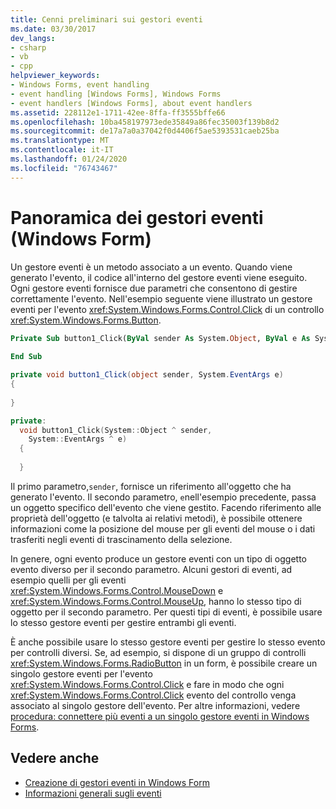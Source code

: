 ```yaml
---
title: Cenni preliminari sui gestori eventi
ms.date: 03/30/2017
dev_langs:
- csharp
- vb
- cpp
helpviewer_keywords:
- Windows Forms, event handling
- event handling [Windows Forms], Windows Forms
- event handlers [Windows Forms], about event handlers
ms.assetid: 228112e1-1711-42ee-8ffa-ff3555bffe66
ms.openlocfilehash: 10ba458197973ede35849a86fec35003f139b8d2
ms.sourcegitcommit: de17a7a0a37042f0d4406f5ae5393531caeb25ba
ms.translationtype: MT
ms.contentlocale: it-IT
ms.lasthandoff: 01/24/2020
ms.locfileid: "76743467"
---
```

# <a name="event-handlers-overview-windows-forms"></a>Panoramica dei gestori eventi (Windows Form)
Un gestore eventi è un metodo associato a un evento. Quando viene generato l'evento, il codice all'interno del gestore eventi viene eseguito. Ogni gestore eventi fornisce due parametri che consentono di gestire correttamente l'evento. Nell'esempio seguente viene illustrato un gestore eventi per l'evento <xref:System.Windows.Forms.Control.Click> di un controllo <xref:System.Windows.Forms.Button>.  
  
```vb  
Private Sub button1_Click(ByVal sender As System.Object, ByVal e As System.EventArgs) Handles button1.Click  
  
End Sub  
```  
  
```csharp  
private void button1_Click(object sender, System.EventArgs e)   
{  
  
}  
```  
  
```cpp  
private:  
  void button1_Click(System::Object ^ sender,  
    System::EventArgs ^ e)  
  {  
  
  }  
```  
  
 Il primo parametro,`sender`, fornisce un riferimento all'oggetto che ha generato l'evento. Il secondo parametro, `e`nell'esempio precedente, passa un oggetto specifico dell'evento che viene gestito. Facendo riferimento alle proprietà dell'oggetto (e talvolta ai relativi metodi), è possibile ottenere informazioni come la posizione del mouse per gli eventi del mouse o i dati trasferiti negli eventi di trascinamento della selezione.  
  
 In genere, ogni evento produce un gestore eventi con un tipo di oggetto evento diverso per il secondo parametro. Alcuni gestori di eventi, ad esempio quelli per gli eventi <xref:System.Windows.Forms.Control.MouseDown> e <xref:System.Windows.Forms.Control.MouseUp>, hanno lo stesso tipo di oggetto per il secondo parametro. Per questi tipi di eventi, è possibile usare lo stesso gestore eventi per gestire entrambi gli eventi.  
  
 È anche possibile usare lo stesso gestore eventi per gestire lo stesso evento per controlli diversi. Se, ad esempio, si dispone di un gruppo di controlli <xref:System.Windows.Forms.RadioButton> in un form, è possibile creare un singolo gestore eventi per l'evento <xref:System.Windows.Forms.Control.Click> e fare in modo che ogni <xref:System.Windows.Forms.Control.Click> evento del controllo venga associato al singolo gestore dell'evento. Per altre informazioni, vedere [procedura: connettere più eventi a un singolo gestore eventi in Windows Forms](how-to-connect-multiple-events-to-a-single-event-handler-in-windows-forms.md).  
  
## <a name="see-also"></a>Vedere anche

- [Creazione di gestori eventi in Windows Form](creating-event-handlers-in-windows-forms.md)
- [Informazioni generali sugli eventi](events-overview-windows-forms.md)
